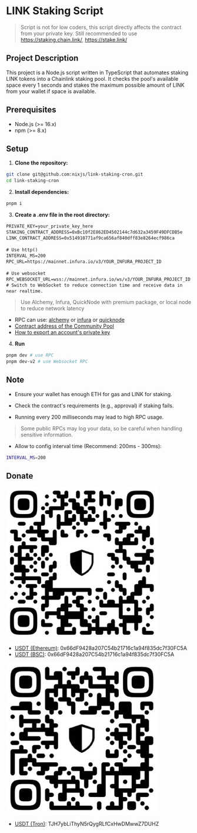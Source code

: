 # LINK Staking Script

> Script is not for low coders, this script directly affects the contract from your private key. Still recommended to use https://staking.chain.link/, https://stake.link/

## Project Description
This project is a Node.js script written in TypeScript that automates staking LINK tokens into a Chainlink staking pool. It checks the pool's available space every 1 seconds and stakes the maximum possible amount of LINK from your wallet if space is available.

## Prerequisites
- Node.js (>= 16.x)
- npm (>= 8.x)

## Setup
1. **Clone the repository:**
```bash
git clone git@github.com:nixjs/link-staking-cron.git
cd link-staking-cron
```
2. **Install dependencies:**
```bash
pnpm i
```

3. **Create a .env file in the root directory:**
```env
PRIVATE_KEY=your_private_key_here
STAKING_CONTRACT_ADDRESS=0xBc10f2E862ED4502144c7d632a3459F49DFCDB5e
LINK_CONTRACT_ADDRESS=0x514910771af9ca656af840dff83e8264ecf986ca

# Use http()
INTERVAL_MS=200
RPC_URL=https://mainnet.infura.io/v3/YOUR_INFURA_PROJECT_ID

# Use websocket
RPC_WEBSOCKET_URL=wss://mainnet.infura.io/ws/v3/YOUR_INFURA_PROJECT_ID  # Switch to WebSocket to reduce connection time and receive data in near realtime.
```
> Use Alchemy, Infura, QuickNode with premium package, or local node to reduce network latency
- RPC can use: [alchemy](https://www.alchemy.com/) or [infura](https://developer.metamask.io/key/active-endpoints) or [quicknode](https://www.quicknode.com/)
- [Contract address of the Community Pool](https://etherscan.io/address/0xBc10f2E862ED4502144c7d632a3459F49DFCDB5e)
- [How to export an account's private key](https://support.metamask.io/configure/accounts/how-to-export-an-accounts-private-key/)

4. **Run**
```bash
pnpm dev # use RPC
pnpm dev-v2 # use Websocket RPC
```

## Note
- Ensure your wallet has enough ETH for gas and LINK for staking.

- Check the contract's requirements (e.g., approval) if staking fails.

- Running every 200 milliseconds may lead to high RPC usage.

> Some public RPCs may log your data, so be careful when handling sensitive information.

- Allow to config interval time (Recommend: 200ms - 300ms):
```bash
INTERVAL_MS=200
```

## Donate
![Based EVM](based-evm.jpg "QR code address")

- [USDT (Ethereum)](https://link.trustwallet.com/send?address=0x66dF9428a207C54b21716c1a94f835dc7f30FC5A&asset=c20000714_t0x55d398326f99059fF775485246999027B3197955): 0x66dF9428a207C54b21716c1a94f835dc7f30FC5A
- [USDT (BSC)](https://link.trustwallet.com/send?address=0x66dF9428a207C54b21716c1a94f835dc7f30FC5A&asset=c20000714_t0x55d398326f99059fF775485246999027B3197955): 0x66dF9428a207C54b21716c1a94f835dc7f30FC5A

![Tron](usdt-tron.jpg "QR code address")
- [USDT (Tron)](https://link.trustwallet.com/send?asset=c195_tTR7NHqjeKQxGTCi8q8ZY4pL8otSzgjLj6t&address=TJH7ybLiThyN5rQygRLfCxHwDMwwZ7DUHZ): TJH7ybLiThyN5rQygRLfCxHwDMwwZ7DUHZ
